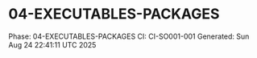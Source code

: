 # 04-EXECUTABLES-PACKAGES
Phase: 04-EXECUTABLES-PACKAGES
CI: CI-SO001-001
Generated: Sun Aug 24 22:41:11 UTC 2025
